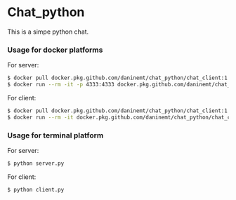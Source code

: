 # Chat_python


This is a simpe python chat.

### Usage for docker platforms


For server:

```sh
$ docker pull docker.pkg.github.com/daninemt/chat_python/chat_client:1.0
$ docker run --rm -it -p 4333:4333 docker.pkg.github.com/daninemt/chat_python/chat_server:1.0
```

For client:

```sh
$ docker pull docker.pkg.github.com/daninemt/chat_python/chat_client:1.0
$ docker run --rm -it docker.pkg.github.com/daninemt/chat_python/chat_client:1.0
```

### Usage for terminal platform


For server:

```sh
$ python server.py
```

For client:

```sh
$ python client.py
```
